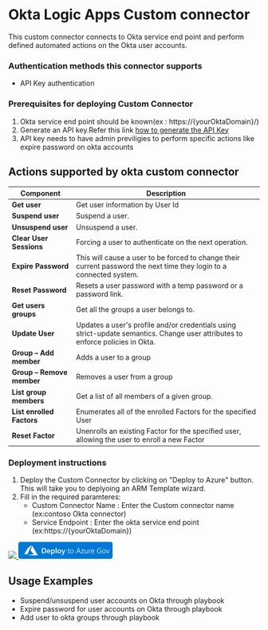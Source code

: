 # Okta Logic Apps Custom connector

This custom connector connects to Okta service end point and perform defined automated actions on the Okta user accounts.
### Authentication methods this connector supports

*  API Key authentication

### Prerequisites for deploying Custom Connector
1. Okta service end point should be known(ex : https://{yourOktaDomain}/)
2. Generate an API key.Refer this link [ how to generate the API Key](https://developer.okta.com/docs/guides/create-an-api-token/overview/)
3. API key needs to have admin previligies to perform specific actions like expire password on okta accounts


## Actions supported by okta custom connector

| Component | Description |
| --------- | -------------- |
| **Get user** | Get user information by User Id  |
| **Suspend user** | Suspend a user.|
| **Unsuspend user** | Unsuspend a user.|
| **Clear User Sessions** | Forcing a user to authenticate on the next operation.|
| **Expire Password** | This will cause a user to be forced to change their current password the next time they login to a connected system.|
| **Reset Password** |Resets a user password with a temp password or a password link.|
| **Get users groups** | Get all the groups a user belongs to.|
| **Update User** | Updates a user's profile and/or credentials using strict-update semantics.  Change user attributes to enforce policies in Okta.|
| **Group – Add member** | Adds a user to a group |
| **Group – Remove member** | Removes a user from a group |
| **List group members** | Get a list of all members of a given group.|
| **List enrolled Factors** | Enumerates all of the enrolled Factors for the specified User|
| **Reset Factor** | Unenrolls an existing Factor for the specified user, allowing the user to enroll a new Factor |

### Deployment instructions 
1. Deploy the Custom Connector by clicking on "Deploy to Azure" button. This will take you to deplyoing an ARM Template wizard.
2. Fill in the required paramteres:
    * Custom Connector Name : Enter the Custom connector name (ex:contoso Okta connector)
    * Service Endpoint : Enter the okta service end point (ex:https://{yourOktaDomain})

<a href="https://portal.azure.com/#create/Microsoft.Template/uri/https%3A%2F%2Fraw.githubusercontent.com%2FAzure%2FAzure-Sentinel%2FSOAR-connectors-Private-Preview%2FPlaybooks%2FOkta%2FOktaCustomConnector%2Fazuredeploy.json" target="_blank">
    <img src="https://aka.ms/deploytoazurebutton"/>
</a>

<a href="https://portal.azure.us/#create/Microsoft.Template/uri/https%3A%2F%2Fraw.githubusercontent.com%2FAzure%2FAzure-Sentinel%2FSOAR-connectors-Private-Preview%2FPlaybooks%2FOkta%2FOktaCustomConnector%2Fazuredeploy.json" target="_blank">
   <img src="https://raw.githubusercontent.com/Azure/azure-quickstart-templates/master/1-CONTRIBUTION-GUIDE/images/deploytoazuregov.png"/>    
</a>

## Usage Examples
* Suspend/unsuspend user accounts on Okta through playbook
* Expire password for user accounts on Okta through playbook
* Add user to okta groups through playbook



